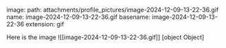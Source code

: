image:
  path: attachments/profile_pictures/image-2024-12-09-13-22-36.gif
  name: image-2024-12-09-13-22-36.gif
  basename: image-2024-12-09-13-22-36
  extension: gif


Here is the image ![[image-2024-12-09-13-22-36.gif]]
[object Object]
